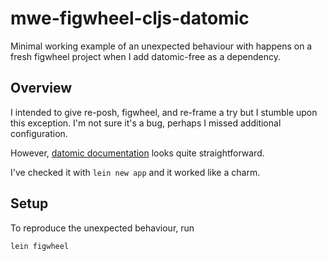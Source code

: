 # mwe-figwheel-cljs-datomic

Minimal working example of an unexpected behaviour with happens on a
fresh figwheel project when I add datomic-free as a dependency.

## Overview

I intended to give re-posh, figwheel, and re-frame a try but I stumble
upon this exception. I'm not sure it's a bug, perhaps I missed
additional configuration.

However, [datomic documentation](https://docs.datomic.com/on-prem/getting-started/connect-to-a-database.html#leiningen) looks quite straightforward.

I've checked it with `lein new app` and it worked like a charm.

## Setup

To reproduce the unexpected behaviour, run

``` shell
lein figwheel
```
